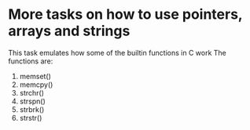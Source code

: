 # More tasks on how to use pointers, arrays and strings
  This task emulates how some of the builtin functions in C work
  The functions are:
 1. memset()
 2. memcpy()
 3. strchr()
 4. strspn()
 5. strbrk()
 6. strstr()
